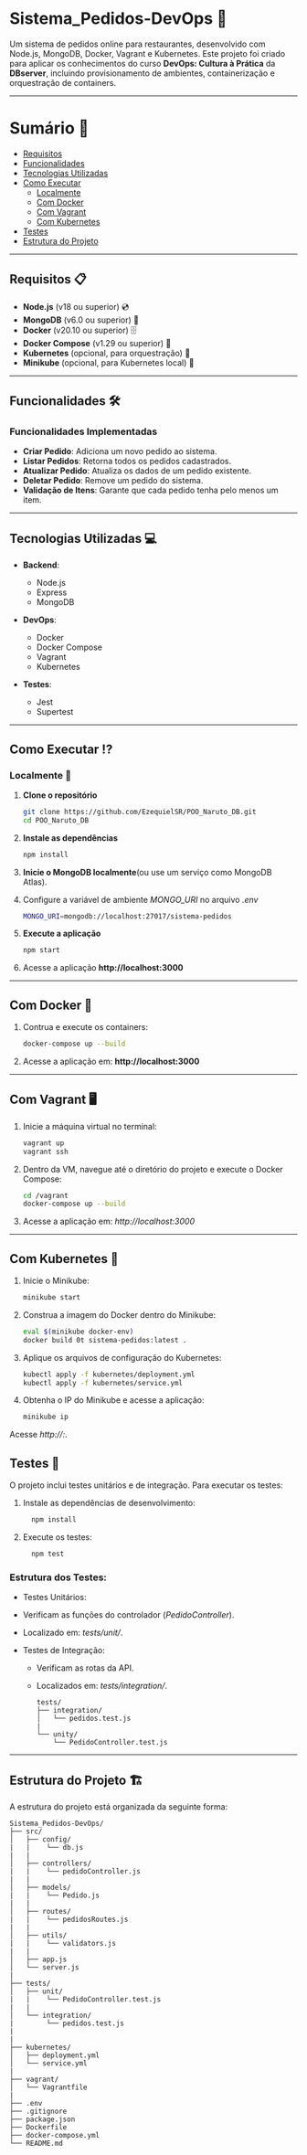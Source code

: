 # Sistema_Pedidos-DevOps 📝

Um sistema de pedidos online para restaurantes, desenvolvido com Node.js, MongoDB, Docker, Vagrant e Kubernetes. Este projeto foi criado para aplicar os conhecimentos do curso **DevOps: Cultura à Prática** da **DBserver**, incluindo provisionamento de ambientes, containerização e orquestração de containers.

---

# Sumário 📑
- [Requisitos](#requisitos-)
- [Funcionalidades](#funcionalidades-)
- [Tecnologias Utilizadas](#tecnologias-utilizadas-)
- [Como Executar](#como-executar-)
  - [Localmente](#localmente-)
  - [Com Docker](#com-docker-)
  - [Com Vagrant](#com-vagrant-)
  - [Com Kubernetes](#com-kubernetes-)
- [Testes](#testes-)
- [Estrutura do Projeto](#estrutura-do-projeto-)
  

---

## Requisitos 📋

- **Node.js** (v18 ou superior) 💿
- **MongoDB** (v6.0 ou superior) 🚀
- **Docker** (v20.10 ou superior) 🗄️
- **Docker Compose** (v1.29 ou superior) 🔗
- **Kubernetes** (opcional, para orquestração) 🔄
- **Minikube** (opcional, para Kubernetes local) 💾


---

## Funcionalidades 🛠

### Funcionalidades Implementadas
- **Criar Pedido**: Adiciona um novo pedido ao sistema.
- **Listar Pedidos**: Retorna todos os pedidos cadastrados.
- **Atualizar Pedido**:  Atualiza os dados de um pedido existente.
- **Deletar Pedido**:  Remove um pedido do sistema.
- **Validação de Itens**:  Garante que cada pedido tenha pelo menos um item.

---

## Tecnologias Utilizadas 💻

- **Backend**:
  -  Node.js
  -  Express
  -  MongoDB
    
- **DevOps**:
  - Docker
  - Docker Compose
  - Vagrant
  - Kubernetes

- **Testes**:
  - Jest
  - Supertest

---

## Como Executar ⁉

### Localmente 🚩

1. **Clone o repositório**
   ```bash
   git clone https://github.com/EzequielSR/POO_Naruto_DB.git
   cd POO_Naruto_DB

2. **Instale as dependências** <br>
   ```bash
   npm install
   ```

3. **Inicie o MongoDB localmente**(ou use um serviço como MongoDB Atlas). <br>

4. Configure a variável de ambiente *MONGO_URI* no arquivo *.env* <br>
   ```bash
   MONGO_URI=mongodb://localhost:27017/sistema-pedidos
   ```
   
5. **Execute a aplicação** <br>
   ```bash
   npm start
   ```
   
6. Acesse a aplicação **http://localhost:3000** <br>
---

## Com Docker 🐳

1. Contrua e execute os containers:
   ```bash
   docker-compose up --build
   ```

2. Acesse a aplicação em: **http://localhost:3000**

---

## Com Vagrant 🖥

1. Inicie a máquina virtual no terminal:
   ```bash
   vagrant up
   vagrant ssh
   ```

2. Dentro da VM, navegue até o diretório do projeto e execute o Docker Compose:
   ```bash
   cd /vagrant
   docker-compose up --build
   ```

3. Acesse a aplicação em: *http://localhost:3000*

---

## Com Kubernetes 🔱

1. Inicie o Minikube:
   ```bash
   minikube start
   ```

2. Construa a imagem do Docker dentro do Minikube:
   ```bash
   eval $(minikube docker-env)
   docker build 0t sistema-pedidos:latest .
   ```

3. Aplique os arquivos de configuração do Kubernetes:
   ```bash
   kubectl apply -f kubernetes/deployment.yml
   kubectl apply -f kubernetes/service.yml
   ```

4. Obtenha o IP do Minikube e acesse a aplicação:
   ```bash
   minikube ip
   ```

Acesse *http://<minikube-ip>:<porta>*.



## Testes 🧪

O projeto inclui testes unitários e de integração. Para executar os testes:

1. Instale as dependências de desenvolvimento:
   ```bash
     npm install
   ```
2. Execute os testes:
   ```bash
     npm test
   ```
   
### Estrutura dos Testes:

* Testes Unitários:
 * Verificam as funções do controlador (*PedidoController*).
 * Localizado em: *tests/unit/*.

* Testes de Integração:
  * Verificam as rotas da API.
  * Localizados em: *tests/integration/*.
 
    ```plaintext
    tests/
    ├── integration/                 
    │   └── pedidos.test.js
    |
    └── unity/                 
        └── PedidoController.test.js
    ```

---

## Estrutura do Projeto 🏗

A estrutura do projeto está organizada da seguinte forma:

```plaintext
Sistema_Pedidos-DevOps/
├── src/                 
│   ├── config/
|   |    └── db.js
|   |          
│   ├── controllers/
|   |    └── pedidoController.js
|   |
│   ├── models/
|   |    └── Pedido.js
|   |
│   ├── routes/
|   |    └── pedidosRoutes.js 
|   |
│   ├── utils/
|   |    └── validators.js
|   |    
│   ├── app.js            
│   └── server.js         
|
├── tests/               
│   ├── unit/
|   |    └── PedidoController.test.js
|   |            
│   └── integration/
|        └── pedidos.test.js      
|
|
├── kubernetes/          
│   ├── deployment.yml   
│   └── service.yml      
|
├── vagrant/              
│   └── Vagrantfile       
|
├── .env                 
├── .gitignore            
├── package.json          
├── Dockerfile           
├── docker-compose.yml    
└── README.md             
```
